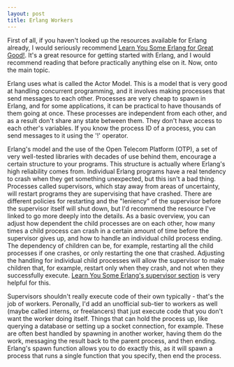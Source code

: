```yaml
---
layout: post	
title: Erlang Workers
---
```


First of all, if you haven't looked up the resources available for Erlang already, I would seriously recommend [Learn You Some Erlang for Great Good!](http://learnyousomeerlang.com/). It's a great resource for getting started with Erlang, and I would recommend reading that before practically anything else on it. Now, onto the main topic.

Erlang uses what is called the Actor Model. This is a model that is very good at handling concurrent programming, and it involves making processes that send messages to each other. Processes are very cheap to spawn in Erlang, and for some applications, it can be practical to have thousands of them going at once. These processes are independent from each other, and as a result don't share any state between them. They don't have access to each other's variables. If you know the process ID of a process, you can send messages to it using the '!' operator.

Erlang's model and the use of the Open Telecom Platform (OTP), a set of very well-tested libraries with decades of use behind them, encourage a certain structure to your programs. This structure is actually where Erlang's high reliability comes from. Individual Erlang programs have a real tendency to crash when they get something unexpected, but this isn't a bad thing. Processes called supervisors, which stay away from areas of uncertainty, will restart programs they are supervising that have crashed. There are different policies for restarting and the "leniency" of the supervisor before the supervisor itself will shut down, but I'd recommend the resource I've linked to go more deeply into the details. As a basic overview, you can adjust how dependent the child processes are on each other, how many times a child process can crash in a certain amount of time before the supervisor gives up, and how to handle an individual child process ending. The dependency of children can be, for example, restarting all the child processes if one crashes, or only restarting the one that crashed. Adjusting the handling for individual child processes will allow the supervisor to make children that, for example, restart only when they crash, and not when they successfully execute. [Learn You Some Erlang's supervisor section](http://learnyousomeerlang.com/supervisors) is very helpful for this.

Supervisors shouldn't really execute code of their own typically - that's the job of workers. Peronally, I'd add an unofficial sub-tier to workers as well (maybe called interns, or freelancers) that just execute code that you don't want the worker doing itself. Things that can hold the process up, like querying a database or setting up a socket connection, for example. These are often best handled by spawning in another worker, having them do the work, messaging the result back to the parent process, and then ending. Erlang's spawn function allows you to do exactly this, as it will spawn a process that runs a single function that you specify, then end the process.
